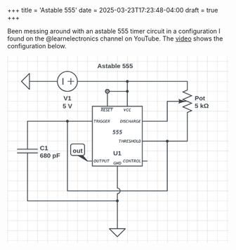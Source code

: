 +++
title = 'Astable 555'
date = 2025-03-23T17:23:48-04:00
draft = true
+++

Been messing around with an astable 555 timer circuit in a configuration I found on the @learnelectronics channel on YouTube. The [video](https://youtu.be/VurDwrtTF3g?si=dYYxvPThZ2GutFrS) shows the configuration below.

![astable 555 simple configuration](astable-555.png)

